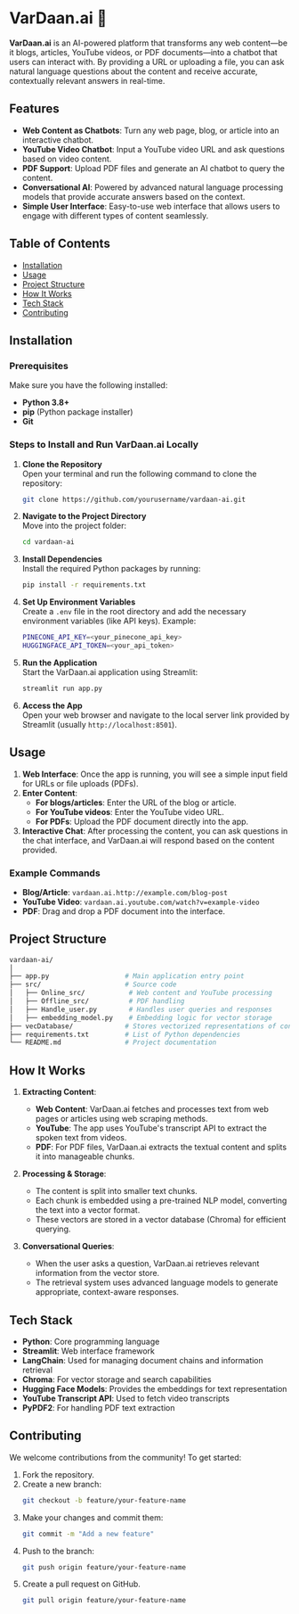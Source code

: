 # VarDaan.ai 🤖

**VarDaan.ai** is an AI-powered platform that transforms any web content—be it blogs, articles, YouTube videos, or PDF documents—into a chatbot that users can interact with. By providing a URL or uploading a file, you can ask natural language questions about the content and receive accurate, contextually relevant answers in real-time.

## Features

- **Web Content as Chatbots**: Turn any web page, blog, or article into an interactive chatbot.
- **YouTube Video Chatbot**: Input a YouTube video URL and ask questions based on video content.
- **PDF Support**: Upload PDF files and generate an AI chatbot to query the content.
- **Conversational AI**: Powered by advanced natural language processing models that provide accurate answers based on the context.
- **Simple User Interface**: Easy-to-use web interface that allows users to engage with different types of content seamlessly.

## Table of Contents

- [Installation](#installation)
- [Usage](#usage)
- [Project Structure](#project-structure)
- [How It Works](#how-it-works)
- [Tech Stack](#tech-stack)
- [Contributing](#contributing)

## Installation

### Prerequisites
Make sure you have the following installed:
- **Python 3.8+**
- **pip** (Python package installer)
- **Git**

### Steps to Install and Run VarDaan.ai Locally

1. **Clone the Repository**  
   Open your terminal and run the following command to clone the repository:
   ```bash
   git clone https://github.com/yourusername/vardaan-ai.git
   ```

2. **Navigate to the Project Directory**  
   Move into the project folder:
   ```bash
   cd vardaan-ai
   ```

3. **Install Dependencies**  
   Install the required Python packages by running:
   ```bash
   pip install -r requirements.txt
   ```

4. **Set Up Environment Variables**  
   Create a `.env` file in the root directory and add the necessary environment variables (like API keys). Example:
   ```bash
   PINECONE_API_KEY=<your_pinecone_api_key>
   HUGGINGFACE_API_TOKEN=<your_api_token>
   ```

5. **Run the Application**  
   Start the VarDaan.ai application using Streamlit:
   ```bash
   streamlit run app.py
   ```

6. **Access the App**  
   Open your web browser and navigate to the local server link provided by Streamlit (usually `http://localhost:8501`).

## Usage

1. **Web Interface**: Once the app is running, you will see a simple input field for URLs or file uploads (PDFs).
2. **Enter Content**:
   - **For blogs/articles**: Enter the URL of the blog or article.
   - **For YouTube videos**: Enter the YouTube video URL.
   - **For PDFs**: Upload the PDF document directly into the app.
3. **Interactive Chat**: After processing the content, you can ask questions in the chat interface, and VarDaan.ai will respond based on the content provided.

### Example Commands
- **Blog/Article**: `vardaan.ai.http://example.com/blog-post`
- **YouTube Video**: `vardaan.ai.youtube.com/watch?v=example-video`
- **PDF**: Drag and drop a PDF document into the interface.

## Project Structure

```bash
vardaan-ai/
│
├── app.py                   # Main application entry point
├── src/                     # Source code
│   ├── Online_src/           # Web content and YouTube processing
│   ├── Offline_src/          # PDF handling
│   ├── Handle_user.py        # Handles user queries and responses
│   ├── embedding_model.py    # Embedding logic for vector storage
├── vecDatabase/             # Stores vectorized representations of content
├── requirements.txt         # List of Python dependencies
└── README.md                # Project documentation
```

## How It Works

1. **Extracting Content**:
   - **Web Content**: VarDaan.ai fetches and processes text from web pages or articles using web scraping methods.
   - **YouTube**: The app uses YouTube's transcript API to extract the spoken text from videos.
   - **PDF**: For PDF files, VarDaan.ai extracts the textual content and splits it into manageable chunks.

2. **Processing & Storage**:
   - The content is split into smaller text chunks.
   - Each chunk is embedded using a pre-trained NLP model, converting the text into a vector format.
   - These vectors are stored in a vector database (Chroma) for efficient querying.

3. **Conversational Queries**:
   - When the user asks a question, VarDaan.ai retrieves relevant information from the vector store.
   - The retrieval system uses advanced language models to generate appropriate, context-aware responses.

## Tech Stack

- **Python**: Core programming language
- **Streamlit**: Web interface framework
- **LangChain**: Used for managing document chains and information retrieval
- **Chroma**: For vector storage and search capabilities
- **Hugging Face Models**: Provides the embeddings for text representation
- **YouTube Transcript API**: Used to fetch video transcripts
- **PyPDF2**: For handling PDF text extraction

## Contributing

We welcome contributions from the community! To get started:

1. Fork the repository.
2. Create a new branch:
   ```bash
   git checkout -b feature/your-feature-name
   ```
3. Make your changes and commit them:
   ```bash
   git commit -m "Add a new feature"
   ```
4. Push to the branch:
   ```bash
   git push origin feature/your-feature-name
   ```
5. Create a pull request on GitHub.
   ```bash
   git pull origin feature/your-feature-name
   ```
